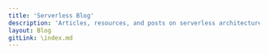 ```yaml
---
title: 'Serverless Blog'
description: 'Articles, resources, and posts on serverless architectures, best practices, and how-to'
layout: Blog
gitLink: \index.md
---
```

